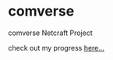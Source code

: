 # comverse
comverse Netcraft Project

check out my progress [here...](https://rawgit.com/itaydafna/comverse/master/index.html)
